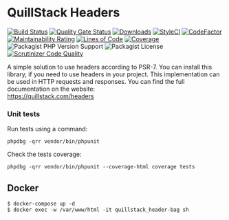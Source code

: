 # QuillStack Headers

[![Build Status](https://travis-ci.org/quillstack/header-bag.svg?branch=master)](https://travis-ci.org/quillstack/header-bag)
[![Quality Gate Status](https://sonarcloud.io/api/project_badges/measure?project=quillstack_header-bag&metric=alert_status)](https://sonarcloud.io/dashboard?id=quillstack_header-bag)
[![Downloads](https://img.shields.io/packagist/dt/quillstack/header-bag.svg)](https://packagist.org/packages/quillstack/header-bag)
[![StyleCI](https://github.styleci.io/repos/295142725/shield?branch=master)](https://github.styleci.io/repos/295142725?branch=master)
[![CodeFactor](https://www.codefactor.io/repository/github/quillstack/header-bag/badge)](https://www.codefactor.io/repository/github/quillstack/header-bag)
[![Maintainability Rating](https://sonarcloud.io/api/project_badges/measure?project=quillstack_header-bag&metric=sqale_rating)](https://sonarcloud.io/dashboard?id=quillstack_header-bag)
[![Lines of Code](https://sonarcloud.io/api/project_badges/measure?project=quillstack_header-bag&metric=ncloc)](https://sonarcloud.io/dashboard?id=quillstack_header-bag)
[![Coverage](https://sonarcloud.io/api/project_badges/measure?project=quillstack_header-bag&metric=coverage)](https://sonarcloud.io/dashboard?id=quillstack_header-bag)
![Packagist PHP Version Support](https://img.shields.io/packagist/php-v/quillstack/header-bag)
![Packagist License](https://img.shields.io/packagist/l/quillstack/header-bag)
[![Scrutinizer Code Quality](https://scrutinizer-ci.com/g/quillstack/header-bag/badges/quality-score.png?b=master)](https://scrutinizer-ci.com/g/quillstack/header-bag/?branch=master)

A simple solution to use headers according to PSR-7. You can install this library, if you need to use headers
in your project. This implementation can be used in HTTP requests and responses. 
You can find the full documentation on the website: \
https://quillstack.com/headers

### Unit tests

Run tests using a command:

```
phpdbg -qrr vendor/bin/phpunit
```

Check the tests coverage:

```
phpdbg -qrr vendor/bin/phpunit --coverage-html coverage tests
```

## Docker

```shell
$ docker-compose up -d
$ docker exec -w /var/www/html -it quillstack_header-bag sh
```

